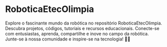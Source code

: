 # RoboticaEtecOlimpia
Explore o fascinante mundo da robótica no repositório RoboticaEtecOlimpia. Descubra projetos, códigos, tutoriais e recursos educacionais. Conecte-se com entusiastas, aprenda, compartilhe e inove no campo da robótica. Junte-se à nossa comunidade e inspire-se na tecnologia! 🤖🚀
